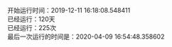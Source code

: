 开始运行时间：2019-12-11 16:18:08.548411  
已经运行：120天  
已经运行：225次  
最后一次运行的时间是：2020-04-09 16:54:48.358602  
